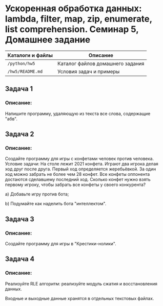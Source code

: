 # Ускоренная обработка данных: lambda, filter, map, zip, enumerate, list comprehension. Семинар 5, Домашнее задание

Каталоги и файлы        | Описание
------------------------|-----------------------------------------------------
`/python/hw5`           | Каталог файлов домашнего задания
`/hw5/README.md`        | Условия задач и примеры

## Задача 1

### Описание:

Напишите программу, удаляющую из текста все слова, содержащие "абв".

## Задача 2

### Описание:

Создайте программу для игры с конфетами человек против человека. Условие задачи: На столе лежит 2021 конфета. Играют два игрока делая ход друг после друга. Первый ход определяется жеребьёвкой. За один ход можно забрать не более чем 28 конфет. Все конфеты оппонента достаются сделавшему последний ход. Сколько конфет нужно взять первому игроку, чтобы забрать все конфеты у своего конкурента?

a) Добавьте игру против бота;

b) Подумайте как наделить бота "интеллектом".

## Задача 3

### Описание:

Создайте программу для игры в "Крестики-нолики".

## Задача 4

### Описание:

Реализуйте RLE алгоритм: реализуйте модуль сжатия и восстановления данных.

Входные и выходные данные хранятся в отдельных текстовых файлах.
